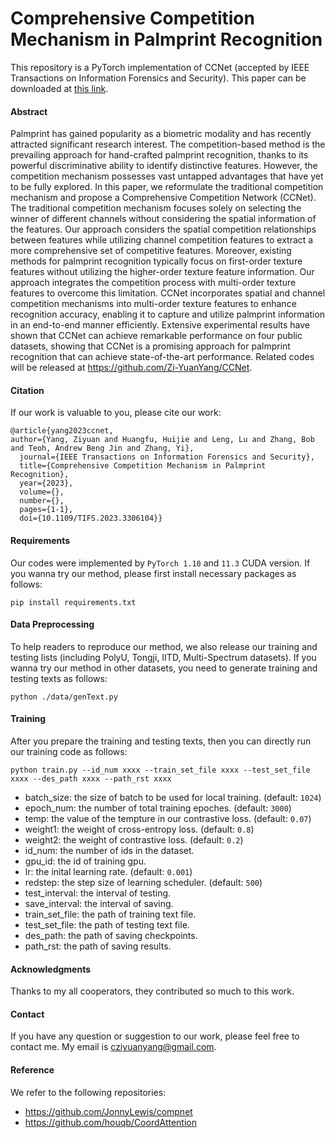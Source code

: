 # Comprehensive Competition Mechanism in Palmprint Recognition

This repository is a PyTorch implementation of CCNet (accepted by IEEE Transactions on Information Forensics and Security). This paper can be downloaded at [this link](https://ieeexplore.ieee.org/document/10223233).

#### Abstract
Palmprint has gained popularity as a biometric modality and has recently attracted significant research interest. The competition-based method is the prevailing approach for hand-crafted palmprint recognition, thanks to its powerful discriminative ability to identify distinctive features. However, the competition mechanism possesses vast untapped advantages that have yet to be fully explored. In this paper, we reformulate the traditional competition mechanism and propose a Comprehensive Competition Network (CCNet). The traditional competition mechanism focuses solely on selecting the winner of different channels without considering the spatial information of the features. Our approach considers the spatial competition relationships between features while utilizing channel competition features to extract a more comprehensive set of competitive features. Moreover, existing methods for palmprint recognition typically focus on first-order texture features without utilizing the higher-order texture feature information. Our approach integrates the competition process with multi-order texture features to overcome this limitation. CCNet incorporates spatial and channel competition mechanisms into multi-order texture features to enhance recognition accuracy, enabling it to capture and utilize palmprint information in an end-to-end manner efficiently. Extensive experimental results have shown that CCNet can achieve remarkable performance on four public datasets, showing that CCNet is a promising approach for palmprint recognition that can achieve state-of-the-art performance. Related codes will be released at https://github.com/Zi-YuanYang/CCNet.


#### Citation
If our work is valuable to you, please cite our work:
```
@article{yang2023ccnet,
author={Yang, Ziyuan and Huangfu, Huijie and Leng, Lu and Zhang, Bob and Teoh, Andrew Beng Jin and Zhang, Yi},
  journal={IEEE Transactions on Information Forensics and Security}, 
  title={Comprehensive Competition Mechanism in Palmprint Recognition}, 
  year={2023},
  volume={},
  number={},
  pages={1-1},
  doi={10.1109/TIFS.2023.3306104}}
```

#### Requirements
Our codes were implemented by ```PyTorch 1.10``` and ```11.3``` CUDA version. If you wanna try our method, please first install necessary packages as follows:

```
pip install requirements.txt
```

#### Data Preprocessing
To help readers to reproduce our method, we also release our training and testing lists (including PolyU, Tongji, IITD, Multi-Spectrum datasets). If you wanna try our method in other datasets, you need to generate training and testing texts as follows:

```
python ./data/genText.py
```

#### Training
After you prepare the training and testing texts, then you can directly run our training code as follows:

```
python train.py --id_num xxxx --train_set_file xxxx --test_set_file xxxx --des_path xxxx --path_rst xxxx
```

* batch_size: the size of batch to be used for local training. (default: ```1024```)
* epoch_num: the number of total training epoches. (default: ```3000```)
* temp: the value of the tempture in our contrastive loss. (default: ```0.07```)
* weight1: the weight of cross-entropy loss. (default: ```0.8```)
* weight2: the weight of contrastive loss. (default: ```0.2```)
* id_num: the number of ids in the dataset.
* gpu_id: the id of training gpu.
* lr: the inital learning rate. (default: ```0.001```)
* redstep: the step size of learning scheduler. (default: ```500```)
* test_interval: the interval of testing.
* save_interval: the interval of saving.
* train_set_file: the path of training text file.
* test_set_file: the path of testing text file.
* des_path: the path of saving checkpoints.
* path_rst: the path of saving results.

#### Acknowledgments
Thanks to my all cooperators, they contributed so much to this work.

#### Contact
If you have any question or suggestion to our work, please feel free to contact me. My email is cziyuanyang@gmail.com.

#### Reference
We refer to the following repositories:
* https://github.com/JonnyLewis/compnet
* https://github.com/houqb/CoordAttention
